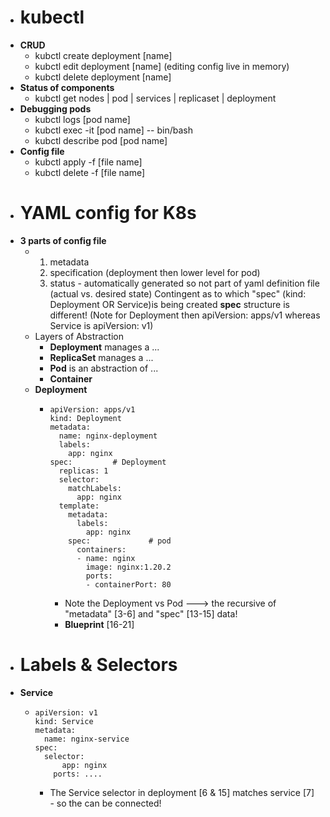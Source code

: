- # kubectl
- **CRUD**
	- kubctl create deployment [name]
	- kubctl edit deployment [name]    (editing config live in memory)
	- kubctl delete deployment [name]
- **Status of components**
	- kubctl get nodes | pod | services | replicaset | deployment
- **Debugging pods**
	- kubctl logs [pod name]
	- kubctl exec -it [pod name] -- bin/bash
	- kubctl describe pod [pod name]
- **Config file**
	- kubctl apply -f [file name]
	- kubctl delete -f [file name]
- # YAML config for K8s
- **3 parts of config file**
	- 1. metadata
	  2. specification  (deployment then lower level for pod)
	  3. status - automatically generated so not part of yaml definition file  (actual vs. desired state)
	  Contingent as to which "spec" (kind: Deployment OR Service)is being created **spec** structure is different! 
	                           (Note for Deployment then apiVersion: apps/v1 whereas Service is apiVersion: v1)
	- Layers of Abstraction
		- **Deployment** manages a ...
		- **ReplicaSet** manages a  ...
		- **Pod** is an abstraction of ...
		- **Container**
	- **Deployment**
		- ```
		  apiVersion: apps/v1
		  kind: Deployment
		  metadata:
		    name: nginx-deployment
		    labels:
		      app: nginx
		  spec:         # Deployment
		    replicas: 1
		    selector:
		      matchLabels: 
		        app: nginx
		    template:
		      metadata:
		        labels:
		          app: nginx
		      spec:             # pod
		        containers:
		        - name: nginx
		          image: nginx:1.20.2
		          ports:
		          - containerPort: 80
		  ```
			- Note the Deployment vs Pod ---> the recursive of "metadata" [3-6] and "spec" [13-15] data!
			- **Blueprint** [16-21]
- # Labels & Selectors
- **Service**
	- ```
	  apiVersion: v1
	  kind: Service
	  metadata:
	    name: nginx-service
	  spec:
	    selector:
	    	app: nginx
	      ports: ....
	  ```
		- The  Service selector in deployment [6 & 15] matches service  [7] - so the can be connected!